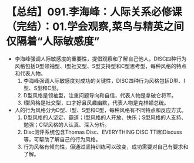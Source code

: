 # 【总结】091.李海峰：人际关系必修课（完结）：01.学会观察,菜鸟与精英之间仅隔着“人际敏感度”

-   李海峰强调人际敏感度的重要性，提倡观察和了解自己他人，DISC四种行为风格包括D型领袖型、I型社交型、S型支持型和C型思考型，每种风格的特点和代表人物。
    1.  李海峰强调人际敏感度对成功的关键性，DISC四种行为风格包括D型、I型、S型和C型。
    2.  D型风格是领袖型，注重问题导向和自信，代表人物是拿破仑将军。
    3.  I型风格是社交型，口才好且风趣幽默，代表人物是克林顿总统。
-   人的行为风格分为D型、I型、S型和C型，每种风格有不同特点和反应方式。
    1.  D型风格的人坚定、霸道；I型风格的人开放、快乐；S型风格的人支持、勉强；C型风格的人认真、深入分析。
    2.  Disc测评系统包含Thomas Disc、EVERYTHING DISC TTI和Discuss等，可帮助了解自己的行为风格。
    3.  行为风格有倾向性，但通过坚持训练可以改变，成功需要对自己有要求和了解。
